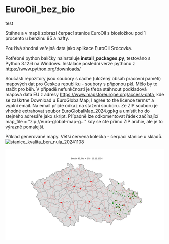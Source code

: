 # EuroOil_bez_bio
test

Stáhne a v mapě zobrazí čerpací stanice EuroOil s biosložkou pod 1 procento u benzinu 95 a nafty. 

Používá shodná veřejná data jako aplikace EuroOil Srdcovka.

Potřebné python balíčky nainstaluje **install_packages.py**, testováno s Python 3.12.6 na Windows. Instalace poslední verze pythonu z https://www.python.org/downloads/

Součástí repozitory jsou soubory s cache (uložený obsah pracovní paměti) mapových dat pro Českou republiku - soubory s příponou pkl. Mělo by to stačit pro běh. V případě nefunkčnosti je třeba stáhnout podkladová mapová data EU z adresy https://www.mapsforeurope.org/access-data, kde se zaškrtne Download u EuroGlobalMap,  I agree to the licence terms* a vyplní email. Na email přijde odkaz na stažení souboru. Ze ZIP souboru je vhodné extrahovat soubor EuroGlobalMap_2024.gpkg a umístit ho do stejného adresáře jako skript. Případně lze odkomentovat řádek začínající map_file = "zip://euro-global-map-g..." kdy se čte přímo ZIP archiv, ale je to výrazně pomalejší.

Příklad generované mapy. Větší červená kolečka - čerpací stanice u skladů.
![stanice_kvalita_ben_nula_20241108](https://github.com/user-attachments/assets/e217c6e0-a40c-43ab-87a9-17f2e3dea6d6)


![stanice_kvalita_ben_nula](https://github.com/jan-tomek/EuroOil_bez_bio/blob/main/stanice_kvalita_ben_nula.png)
